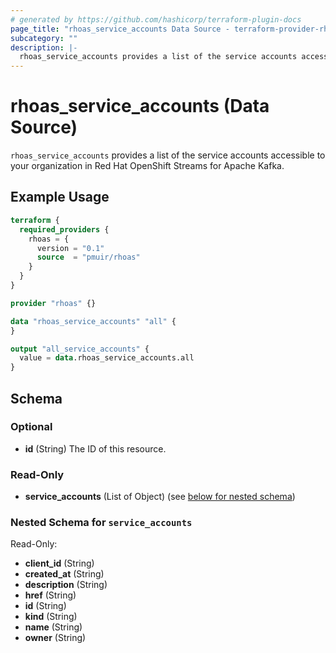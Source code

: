 ```yaml
---
# generated by https://github.com/hashicorp/terraform-plugin-docs
page_title: "rhoas_service_accounts Data Source - terraform-provider-rhoas"
subcategory: ""
description: |-
  rhoas_service_accounts provides a list of the service accounts accessible to your organization in Red Hat OpenShift Streams for Apache Kafka.
---
```


# rhoas_service_accounts (Data Source)

`rhoas_service_accounts` provides a list of the service accounts accessible to your organization in Red Hat OpenShift Streams for Apache Kafka.

## Example Usage

```terraform
terraform {
  required_providers {
    rhoas = {
      version = "0.1"
      source  = "pmuir/rhoas"
    }
  }
}

provider "rhoas" {}

data "rhoas_service_accounts" "all" {
}

output "all_service_accounts" {
  value = data.rhoas_service_accounts.all
}
```

<!-- schema generated by tfplugindocs -->
## Schema

### Optional

- **id** (String) The ID of this resource.

### Read-Only

- **service_accounts** (List of Object) (see [below for nested schema](#nestedatt--service_accounts))

<a id="nestedatt--service_accounts"></a>
### Nested Schema for `service_accounts`

Read-Only:

- **client_id** (String)
- **created_at** (String)
- **description** (String)
- **href** (String)
- **id** (String)
- **kind** (String)
- **name** (String)
- **owner** (String)


